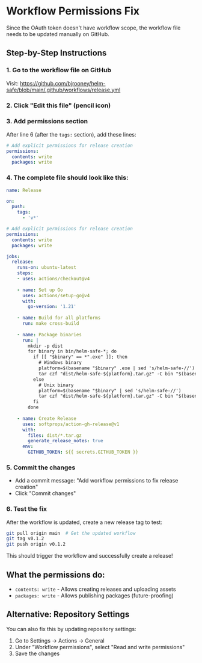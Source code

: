 # Workflow Permissions Fix

Since the OAuth token doesn't have workflow scope, the workflow file needs to be updated manually on GitHub.

## Step-by-Step Instructions

### 1. Go to the workflow file on GitHub
Visit: https://github.com/bjrooney/helm-safe/blob/main/.github/workflows/release.yml

### 2. Click "Edit this file" (pencil icon)

### 3. Add permissions section
After line 6 (after the `tags:` section), add these lines:

```yaml
# Add explicit permissions for release creation
permissions:
  contents: write
  packages: write
```

### 4. The complete file should look like this:

```yaml
name: Release

on:
  push:
    tags:
      - 'v*'

# Add explicit permissions for release creation
permissions:
  contents: write
  packages: write

jobs:
  release:
    runs-on: ubuntu-latest
    steps:
    - uses: actions/checkout@v4
    
    - name: Set up Go
      uses: actions/setup-go@v4
      with:
        go-version: '1.21'
    
    - name: Build for all platforms
      run: make cross-build
    
    - name: Package binaries
      run: |
        mkdir -p dist
        for binary in bin/helm-safe-*; do
          if [[ "$binary" == *".exe" ]]; then
            # Windows binary
            platform=$(basename "$binary" .exe | sed 's/helm-safe-//')
            tar czf "dist/helm-safe-${platform}.tar.gz" -C bin "$(basename "$binary")"
          else
            # Unix binary
            platform=$(basename "$binary" | sed 's/helm-safe-//')
            tar czf "dist/helm-safe-${platform}.tar.gz" -C bin "$(basename "$binary")"
          fi
        done
    
    - name: Create Release
      uses: softprops/action-gh-release@v1
      with:
        files: dist/*.tar.gz
        generate_release_notes: true
      env:
        GITHUB_TOKEN: ${{ secrets.GITHUB_TOKEN }}
```

### 5. Commit the changes
- Add a commit message: "Add workflow permissions to fix release creation"
- Click "Commit changes"

### 6. Test the fix
After the workflow is updated, create a new release tag to test:

```bash
git pull origin main  # Get the updated workflow
git tag v0.1.2
git push origin v0.1.2
```

This should trigger the workflow and successfully create a release!

## What the permissions do:
- `contents: write` - Allows creating releases and uploading assets
- `packages: write` - Allows publishing packages (future-proofing)

## Alternative: Repository Settings
You can also fix this by updating repository settings:
1. Go to Settings → Actions → General
2. Under "Workflow permissions", select "Read and write permissions"
3. Save the changes